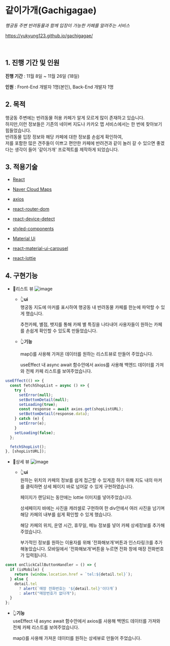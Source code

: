 # 같이가개(Gachigagae)

<i>행궁동 주변 반려동물과 함께 입장이 가능한 카페를 알려주는 서비스</i>

https://yukyung123.github.io/gachigagae/

<br>

## 1. 진행 기간 및 인원

**진행 기간** : 11월 8일 ~ 11월 26일 (18일)

**인원** : Front-End 개발자 1명(본인), Back-End 개발자 1명

## 2. 목적

행궁동 주변에는 반려동물 허용 카페가 알게 모르게 많이 존재하고 있습니다.  
하지만,이런 정보들은 기존의 네이버 지도나 카카오 맵 서비스에서는 한 번에 찾아보기 힘들었습니다.  
반려동물 입장 정보와 해당 카페에 대한 정보를 손쉽게 확인하여,  
저를 포함한 많은 견주들이 이쁘고 편안한 카페에 반려견과 같이 놀러 갈 수 있으면 좋겠다는 생각이 들어 '같이가개' 프로젝트를 제작하게 되었습니다.

## 3. 적용기술

- [React](https://ko.reactjs.org/)

- [Naver Cloud Maps](https://www.ncloud.com/product/applicationService/maps)

- [axios](https://www.npmjs.com/package/axios)

- [react-router-dom](https://www.npmjs.com/package/react-router-dom)

- [react-device-detect](https://www.npmjs.com/package/react-device-detect)

- [styled-components](https://styled-components.com/)

- [Material Ui](https://mui.com/)

- [react-material-ui-carousel](https://www.npmjs.com/package/react-material-ui-carousel)

- [react-lottie](https://www.npmjs.com/package/react-lottie)

## 4. 구현기능

- 👀리스트 뷰
  ![image](https://user-images.githubusercontent.com/49505843/143827670-bfea0d03-a190-4f40-a0f7-a721eb2e45af.png)

  - 👆**ui**  
    행궁동 지도에 마커를 표시하여 행궁동 내 반려동물 카페를 한눈에 파악할 수 있게 했습니다.

    추천카페, 별점, 뱃지를 통해 카페 별 특징을 나타내어 사용자들이 원하는 카페를 손쉽게 확인할 수 있도록 만들었습니다.

  - 👆**기능**

    map()를 사용해 가져온 데이터를 원하는 리스트뷰로 만들어 주었습니다.

    useEffect 내 async await 함수안에서 axios를 사용해 백엔드 데이터를 가져와 전체 카페 리스트를 보여주었습니다.

```jsx
useEffect(() => {
  const fetchShopList = async () => {
    try {
      setError(null);
      setBottomDetail(null);
      setLoading(true);
      const response = await axios.get(shopListURL);
      setBottomDetail(response.data);
    } catch (e) {
      setError(e);
    }
    setLoading(false);
  };

  fetchShopList();
}, [shopListURL]);
```

- 👀상세 뷰
  ![image](https://user-images.githubusercontent.com/49505843/143827742-19c5ead9-4cad-4af2-8100-ce8eabf8029e.png)

  - 👆**ui**  
    원하는 위치의 카페의 정보를 쉽게 접근할 수 있게끔 하기 위해 지도 내의 마커를 클릭하면 상세 페이지 바로 넘어갈 수 있게 구현하였습니다.

    페이지가 랜딩되는 동안에는 lottie 이미지를 넣어주었습니다.

    상세페이지 바에는 사진을 캐러셀로 구현하여 한 div안에서 여러 사진을 넘기며 해당 카페의 내부를 쉽게 확인할 수 있게 했습니다.

    해당 카페의 위치, 운영 시간, 휴무일, 메뉴 정보를 넣어 카페 상세정보를 추가해주었습니다.

    부가적인 정보를 원하는 이용자를 위해 '전화해보개'버튼과 인스타링크를 추가해놓았습니다. 모바일에서 '전화해보개'버튼을 누르면 전화 창에 매장 전화번호가 입력됩니다.

```jsx
const onClickCallButtonHandler = () => {
  if (isMobile) {
    return (window.location.href = `tel:${detail.tel}`);
  } else {
    detail.tel
      ? alert(`매장 전화번호는 '${detail.tel}'이다개`)
      : alert("매장번호가 없다개");
  }
};
```

- 👆**기능**  
  useEffect 내 async await 함수안에서 axios를 사용해 백엔드 데이터를 가져와 전체 카페 리스트를 보여주었습니다.

  map()를 사용해 가져온 데이터를 원하는 상세뷰로 만들어 주었습니다.
